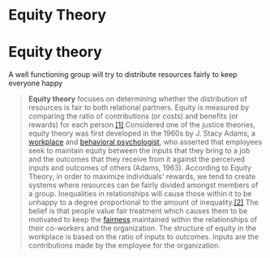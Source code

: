 # Equity Theory
# Equity theory

A well functioning group will try to distribute resources fairly to keep everyone happy

> **Equity theory** focuses on determining whether the distribution of resources is fair to both relational partners. Equity is measured by comparing the ratio of contributions (or costs) and benefits (or rewards) for each person.[[1]](https://en.wikipedia.org/wiki/Equity_theory#cite_note-1) Considered one of the justice theories, equity theory was first developed in the 1960s by J. Stacy Adams, a [workplace](https://en.wikipedia.org/wiki/Workplace_psychology "Workplace psychology") and [behavioral psychologist](https://en.wikipedia.org/wiki/Behavioral_psychology "Behavioral psychology"), who asserted that employees seek to maintain equity between the inputs that they bring to a job and the outcomes that they receive from it against the perceived inputs and outcomes of others (Adams, 1963). According to Equity Theory, in order to maximize individuals' rewards, we tend to create systems where resources can be fairly divided amongst members of a group. Inequalities in relationships will cause those within it to be unhappy to a degree proportional to the amount of inequality.[[2]](https://en.wikipedia.org/wiki/Equity_theory#cite_note-2) The belief is that people value fair treatment which causes them to be motivated to keep the [fairness](https://en.wikipedia.org/wiki/Justice "Justice") maintained within the relationships of their co-workers and the organization. The structure of equity in the workplace is based on the ratio of inputs to outcomes. Inputs are the contributions made by the employee for the organization.